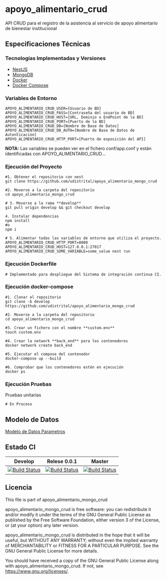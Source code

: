 # apoyo_alimentario_crud

API CRUD para el registro de la asistencia al servicio de apoyo alimentario de bienestar institucional

## Especificaciones Técnicas

### Tecnologías Implementadas y Versiones
* [NestJS](https://github.com/nestjs/nest)
* [MongoDB](https://github.com/mongodb/mongo)
* [Docker](https://docs.docker.com/engine/install/ubuntu/)
* [Docker Compose](https://docs.docker.com/compose/)

### Variables de Entorno
```shell
APOYO_ALIMENTARIO_CRUD_USER=[Usuario de BD]
APOYO_ALIMENTARIO_CRUD_PASS=[Contraseña del usuario de BD]
APOYO_ALIMENTARIO_CRUD_HOST=[URL, Dominio o EndPoint de la BD]
APOYO_ALIMENTARIO_CRUD_PORT=[Puerto de la BD]
APOYO_ALIMENTARIO_CRUD_DB=[Nombre de Base de Datos]
APOYO_ALIMENTARIO_CRUD_DB_AUTH=[Nombre de Base de Datos de Autenticación]
APOYO_ALIMENTARIO_CRUD_HTTP_PORT=[Puerto de exposición del API]
```
**NOTA:** Las variables se pueden ver en el fichero conf/app.conf y están identificadas con APOYO_ALIMENTARIO_CRUD...

### Ejecución del Proyecto
```shell
#1. Obtener el repositorio con nest
git clone https://github.com/udistrital/apoyo_alimentario_mongo_crud

#2. Moverse a la carpeta del repositorio
cd apoyo_alimentario_mongo_crud

# 3. Moverse a la rama **develop**
git pull origin develop && git checkout develop

4. Instalar dependencias
npm install
#o
npm i

# 5. Alimentar todas las variables de entorno que utiliza el proyecto.
APOYO_ALIMENTARIO_CRUD_HTTP_PORT=8080
APOYO_ALIMENTARIO_CRUD_HOST=127.0.0.1:27017 APOYO_ALIMENTARIO_CRUD_SOME_VARIABLE=some_value nest run
```
### Ejecución Dockerfile
```shell
# Implementado para despliegue del Sistema de integración continua CI.
```

### Ejecución docker-compose
```shell
#1. Clonar el repositorio
git clone -b develop https://github.com/udistrital/apoyo_alimentario_mongo_crud

#2. Moverse a la carpeta del repositorio
cd apoyo_alimentario_mongo_crud

#3. Crear un fichero con el nombre **custom.env**
touch custom.env

#4. Crear la network **back_end** para los contenedores
docker network create back_end

#5. Ejecutar el compose del contenedor
docker-compose up --build

#6. Comprobar que los contenedores estén en ejecución
docker ps
```

### Ejecución Pruebas

Pruebas unitarias
```shell
# En Proceso
```

## Modelo de Datos
[Modelo de Datos Parametros](/database/sintomas_crud.png)

## Estado CI

| Develop | Relese 0.0.1 | Master |
| -- | -- | -- |
| [![Build Status](https://hubci.portaloas.udistrital.edu.co/api/badges/udistrital/apoyo_alimentario_mongo_crud/status.svg?ref=refs/heads/develop)](https://hubci.portaloas.udistrital.edu.co/udistrital/apoyo_alimentario_mongo_crud) | [![Build Status](https://hubci.portaloas.udistrital.edu.co/api/badges/udistrital/apoyo_alimentario_mongo_crud/status.svg?ref=refs/heads/relase/0.0.1)](https://hubci.portaloas.udistrital.edu.co/udistrital/apoyo_alimentario_mongo_crud) | [![Build Status](https://hubci.portaloas.udistrital.edu.co/api/badges/udistrital/apoyo_alimentario_mongo_crud/status.svg?ref=refs/heads/master)](https://hubci.portaloas.udistrital.edu.co/udistrital/apoyo_alimentario_mongo_crud) |


## Licencia

This file is part of apoyo_alimentario_mongo_crud

apoyo_alimentario_mongo_crud is free software: you can redistribute it and/or modify it under the terms of the GNU General Public License as published by the Free Software Foundation, either version 3 of the License, or (at your option) any later version.

 apoyo_alimentario_mongo_crud is distributed in the hope that it will be useful, but WITHOUT ANY WARRANTY; without even the implied warranty of MERCHANTABILITY or FITNESS FOR A PARTICULAR PURPOSE. See the GNU General Public License for more details.

You should have received a copy of the GNU General Public License along with apoyo_alimentario_mongo_crud. If not, see https://www.gnu.org/licenses/.
